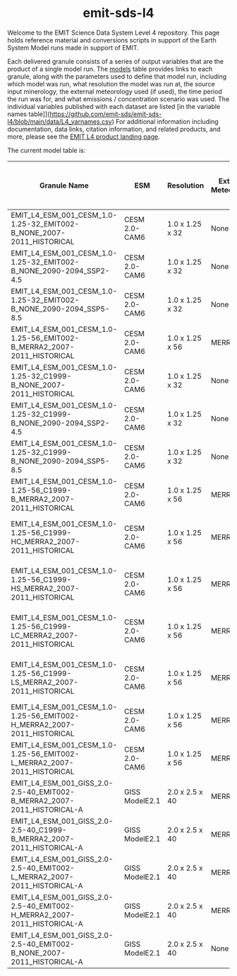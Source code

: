 <h1 align="center"> emit-sds-l4 </h1>

Welcome to the EMIT Science Data System Level 4 repository.  This page holds reference material and conversions scripts in support of the Earth System Model runs made in support of EMIT. 


Each delivered granule consists of a series of output variables that are the product of a single model run.  The [models](https://github.com/emit-sds/emit-sds-l4/blob/main/data/models.csv) table  provides links to each granule, along with the parameters used to define that model run, including which model was run, what resolution the model was run at, the source input minerology, the external meteorology used (if used), the time period the run was for, and what emissions / concentration scenario was used.  The individual variables published with each dataset are listed [in the variable names table]](https://github.com/emit-sds/emit-sds-l4/blob/main/data/L4_varnames.csv) For additional information including documentation, data links, citation information, and related products, and more, please see the [EMIT L4 product landing page](https://lpdaac.usgs.gov/products/emitl4esmv001/). 


The current model table is:



Granule Name|ESM|Resolution|External Meteorology|Input Minerology|Time Period|Emissions/concentration scenario|Vegetation for emission source mask
|----------|----|----------|--------------------|----------------|----------|---------------------------------|--|
EMIT_L4_ESM_001_CESM_1.0-1.25-32_EMIT002-B_NONE_2007-2011_HISTORICAL|CESM 2.0-CAM6|1.0 x 1.25 x 32|None|EMIT002 Baseline|2007-2011|Historical|NA
EMIT_L4_ESM_001_CESM_1.0-1.25-32_EMIT002-B_NONE_2090-2094_SSP2-4.5|CESM 2.0-CAM6|1.0 x 1.25 x 32|None|EMIT002 Baseline|2090-2094|SSP2-4.5|NA
EMIT_L4_ESM_001_CESM_1.0-1.25-32_EMIT002-B_NONE_2090-2094_SSP5-8.5|CESM 2.0-CAM6|1.0 x 1.25 x 32|None|EMIT002 Baseline|2090-2094|SSP5-8.5|NA
EMIT_L4_ESM_001_CESM_1.0-1.25-56_EMIT002-B_MERRA2_2007-2011_HISTORICAL|CESM 2.0-CAM6|1.0 x 1.25 x 56|MERRA2|EMIT002 Baseline|2007-2011|Historical|NA
EMIT_L4_ESM_001_CESM_1.0-1.25-32_C1999-B_NONE_2007-2011_HISTORICAL|CESM 2.0-CAM6|1.0 x 1.25 x 32|None|Claquin et al. 1999 Baseline|2007-2011|Historical|NA
EMIT_L4_ESM_001_CESM_1.0-1.25-32_C1999-B_NONE_2090-2094_SSP2-4.5|CESM 2.0-CAM6|1.0 x 1.25 x 32|None|Claquin et al. 1999 Baseline|2090-2094|SSP2-4.5|NA
EMIT_L4_ESM_001_CESM_1.0-1.25-32_C1999-B_NONE_2090-2094_SSP5-8.5|CESM 2.0-CAM6|1.0 x 1.25 x 32|None|Claquin et al. 1999 Baseline|2090-2094|SSP5-8.5|NA
EMIT_L4_ESM_001_CESM_1.0-1.25-56_C1999-B_MERRA2_2007-2011_HISTORICAL|CESM 2.0-CAM6|1.0 x 1.25 x 56|MERRA2|Claquin et al. 1999 Baseline|2007-2011|Historical|NA
EMIT_L4_ESM_001_CESM_1.0-1.25-56_C1999-HC_MERRA2_2007-2011_HISTORICAL|CESM 2.0-CAM6|1.0 x 1.25 x 56|MERRA2|Claquin et al. 1999 High Hematite Clay|2007-2011|Historical|NA
EMIT_L4_ESM_001_CESM_1.0-1.25-56_C1999-HS_MERRA2_2007-2011_HISTORICAL|CESM 2.0-CAM6|1.0 x 1.25 x 56|MERRA2|Claquin et al. 1999 High Hematite Silt|2007-2011|Historical|NA
EMIT_L4_ESM_001_CESM_1.0-1.25-56_C1999-LC_MERRA2_2007-2011_HISTORICAL|CESM 2.0-CAM6|1.0 x 1.25 x 56|MERRA2|Claquin et al. 1999 Low Hematite Clay|2007-2011|Historical|NA
EMIT_L4_ESM_001_CESM_1.0-1.25-56_C1999-LS_MERRA2_2007-2011_HISTORICAL|CESM 2.0-CAM6|1.0 x 1.25 x 56|MERRA2|Claquin et al. 1999 Low Hematite Silt|2007-2011|Historical|NA
EMIT_L4_ESM_001_CESM_1.0-1.25-56_EMIT002-H_MERRA2_2007-2011_HISTORICAL|CESM 2.0-CAM6|1.0 x 1.25 x 56|MERRA2|EMIT002 High Hematite|2007-2011|Historical|NA
EMIT_L4_ESM_001_CESM_1.0-1.25-56_EMIT002-L_MERRA2_2007-2011_HISTORICAL|CESM 2.0-CAM6|1.0 x 1.25 x 56|MERRA2|EMIT002 Low Hematite|2007-2011|Historical|NA
EMIT_L4_ESM_001_GISS_2.0-2.5-40_EMIT002-B_MERRA2_2007-2011_HISTORICAL-A|GISS ModelE2.1|2.0 x 2.5 x 40|MERRA2|EMIT002 Baseline|2007-2011|Historical|AVHRR
EMIT_L4_ESM_001_GISS_2.0-2.5-40_C1999-B_MERRA2_2007-2011_HISTORICAL-A|GISS ModelE2.1|2.0 x 2.5 x 40|MERRA2|Claquin et al. 1999 Baseline|2007-2011|Historical|AVHRR
EMIT_L4_ESM_001_GISS_2.0-2.5-40_EMIT002-L_MERRA2_2007-2011_HISTORICAL-A|GISS ModelE2.1|2.0 x 2.5 x 40|MERRA2|EMIT002 Low Iron Oxide|2007-2011|Historical|AVHRR
EMIT_L4_ESM_001_GISS_2.0-2.5-40_EMIT002-H_MERRA2_2007-2011_HISTORICAL-A|GISS ModelE2.1|2.0 x 2.5 x 40|MERRA2|EMIT002 High Iron Oxide|2007-2011|Historical|AVHRR
EMIT_L4_ESM_001_GISS_2.0-2.5-40_EMIT002-B_NONE_2007-2011_HISTORICAL-A|GISS ModelE2.1|2.0 x 2.5 x 40|None|EMIT002 Baseline|2007-2011|Historical|AVHRR




